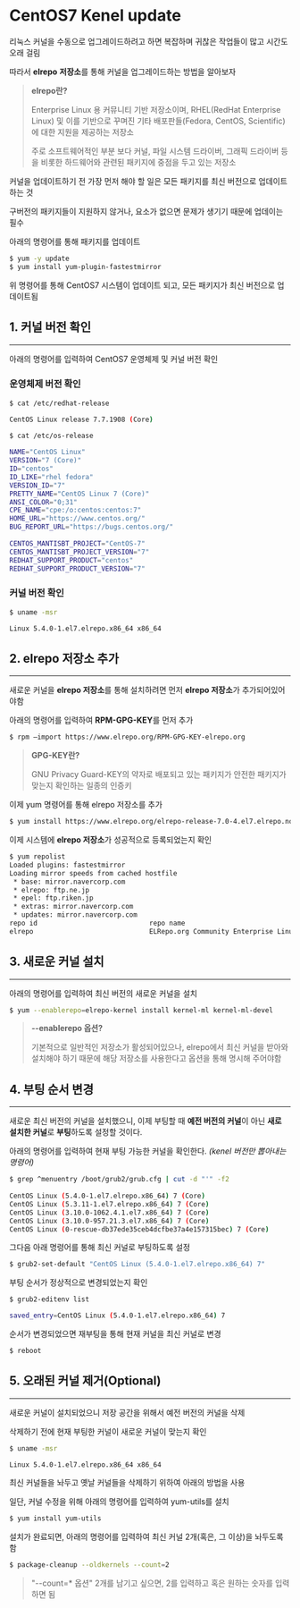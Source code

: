 CentOS7 Kenel update
=======================================

리눅스 커널을 수동으로 업그레이드하려고 하면 복잡하며 귀찮은 작업들이 많고 시간도 오래 걸림

따라서 **elrepo** **저장소**를 통해 커널을 업그레이드하는 방법을 알아보자

> **elrepo란?**
>
> Enterprise Linux 용 커뮤니티 기반 저장소이며, RHEL(RedHat Enterprise Linux) 및 이를 기반으로 꾸며진 기타 배포판들(Fedora, CentOS, Scientific)에 대한 지원을 제공하는 저장소  
 > 
> 주로 소프트웨어적인 부분 보다 커널, 파일 시스템 드라이버, 그래픽 드라이버 등을 비롯한 하드웨어와 관련된 패키지에 중점을 두고 있는 저장소

커널을 업데이트하기 전 가장 먼저 해야 할 일은 모든 패키지를 최신 버전으로 업데이트하는 것

구버전의 패키지들이 지원하지 않거나, 요소가 없으면 문제가 생기기 때문에 업데이는 필수

아래의 명령어를 통해 패키지를 업데이트

```bash
$ yum -y update
$ yum install yum-plugin-fastestmirror
```

위 명령어를 통해 CentOS7 시스템이 업데이트 되고, 모든 패키지가 최신 버전으로 업데이트됨

## 1. 커널 버전 확인
-----------------------

아래의 명령어를 입력하여 CentOS7 운영체제 및 커널 버전 확인

### 운영체제 버전 확인
```bash
$ cat /etc/redhat-release

CentOS Linux release 7.7.1908 (Core)
```

```bash
$ cat /etc/os-release
 
NAME="CentOS Linux"
VERSION="7 (Core)"
ID="centos"
ID_LIKE="rhel fedora"
VERSION_ID="7"
PRETTY_NAME="CentOS Linux 7 (Core)"
ANSI_COLOR="0;31"
CPE_NAME="cpe:/o:centos:centos:7"
HOME_URL="https://www.centos.org/"
BUG_REPORT_URL="https://bugs.centos.org/"
 
CENTOS_MANTISBT_PROJECT="CentOS-7"
CENTOS_MANTISBT_PROJECT_VERSION="7"
REDHAT_SUPPORT_PRODUCT="centos"
REDHAT_SUPPORT_PRODUCT_VERSION="7"
```


### 커널 버전 확인
```bash
$ uname -msr

Linux 5.4.0-1.el7.elrepo.x86_64 x86_64
```


## 2. elrepo 저장소 추가
------------------------------------------
새로운 커널을 **elrepo 저장소**를 통해 설치하려면 먼저 **elrepo 저장소**가 추가되어있어야함

아래의 명령어를 입력하여 **RPM-GPG-KEY**를 먼저 추가
```bash
$ rpm —import https://www.elrepo.org/RPM-GPG-KEY-elrepo.org
```
> **GPG-KEY란?**
>
> GNU Privacy Guard-KEY의 약자로 배포되고 있는 패키지가 안전한 패키지가 맞는지 확인하는 일종의 인증키

이제 yum 명령어를 통해 elrepo 저장소를 추가

```bash
$ yum install https://www.elrepo.org/elrepo-release-7.0-4.el7.elrepo.noarch.rpm
```

이제 시스템에 **elrepo 저장소**가 성공적으로 등록되었는지 확인

```bash
$ yum repolist
Loaded plugins: fastestmirror
Loading mirror speeds from cached hostfile
 * base: mirror.navercorp.com
 * elrepo: ftp.ne.jp
 * epel: ftp.riken.jp
 * extras: mirror.navercorp.com
 * updates: mirror.navercorp.com
repo id                            repo name                                                              status                                   base/7/x86_64                      CentOS-7 - Base                                                        10,072      
elrepo                             ELRepo.org Community Enterprise Linux Repository - el7                    150           epel/x86_64                        Extra Packages for Enterprise Linux 7 - x86_64                         13,758        extras/7/x86_64                    CentOS-7 - Extras                                                         512    updates/7/x86_64                   CentOS-7 - Updates                                                      4,135       repolist: 28,627
```


## 3. 새로운 커널 설치
-----------------------
아래의 명령어를 입력하여 최신 버전의 새로운 커널을 설치
```bash
$ yum --enablerepo=elrepo-kernel install kernel-ml kernel-ml-devel
```
> **--enablerepo 옵션?**
>
> 기본적으로 일반적인 저장소가 활성되어있으나, elrepo에서 최신 커널을 받아와 설치해야 하기 때문에 해당 저장소를 사용한다고 옵션을 통해 명시해 주어야함




## 4. 부팅 순서 변경
---------------------
새로운 최신 버전의 커널을 설치했으니, 이제 부팅할 때 **예전 버전의 커널**이 아닌 **새로 설치한 커널**로 **부팅**하도록 설정할 것이다.

아래의 명령어를 입력하여 현재 부팅 가능한 커널을 확인한다. *(kenel 버전만 뽑아내는 명령어)*

```bash
$ grep ^menuentry /boot/grub2/grub.cfg | cut -d "'" -f2
 
CentOS Linux (5.4.0-1.el7.elrepo.x86_64) 7 (Core)
CentOS Linux (5.3.11-1.el7.elrepo.x86_64) 7 (Core)
CentOS Linux (3.10.0-1062.4.1.el7.x86_64) 7 (Core)
CentOS Linux (3.10.0-957.21.3.el7.x86_64) 7 (Core)
CentOS Linux (0-rescue-db37ede35ceb4dcfbe37a4e157315bec) 7 (Core)

```

그다음 아래 명령어를 통해 최신 커널로 부팅하도록 설정

```bash
$ grub2-set-default "CentOS Linux (5.4.0-1.el7.elrepo.x86_64) 7"
```

부팅 순서가 정상적으로 변경되었는지 확인

```bash
$ grub2-editenv list

saved_entry=CentOS Linux (5.4.0-1.el7.elrepo.x86_64) 7
```

순서가 변경되었으면 재부팅을 통해 현재 커널을 최신 커널로 변경

```bash
$ reboot
```


## 5. 오래된 커널 제거(Optional)
---------------------------------------------
새로운 커널이 설치되었으니 저장 공간을 위해서 예전 버전의 커널을 삭제

삭제하기 전에 현재 부팅한 커널이 새로운 커널이 맞는지 확인

```bash
$ uname -msr

Linux 5.4.0-1.el7.elrepo.x86_64 x86_64
```

최신 커널들을 놔두고 옛날 커널들을 삭제하기 위하여 아래의 방법을 사용

일단, 커널 수정을 위해 아래의 명령어를 입력하여 yum-utils를 설치

```bash
$ yum install yum-utils
```

설치가 완료되면, 아래의 명령어를 입력하여 최신 커널 2개(혹은, 그 이상)을 놔두도록 함

```bash
$ package-cleanup --oldkernels --count=2
```
> "--count=* 옵션"
> 2개를 남기고 싶으면, 2를 입력하고 혹은 원하는 숫자를 입력하면 됨
